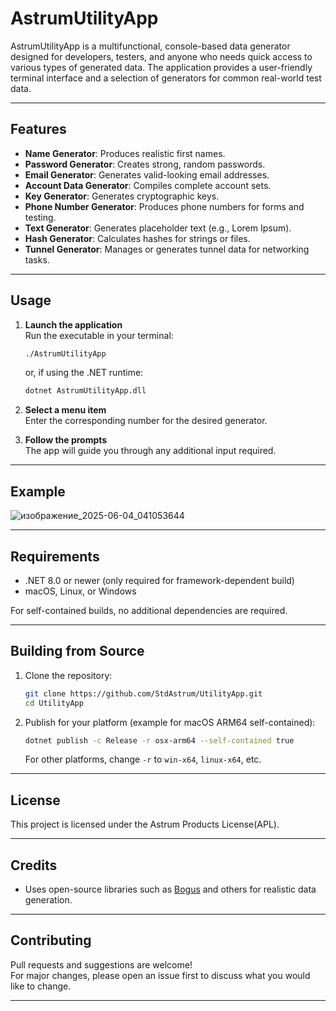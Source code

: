 # AstrumUtilityApp

AstrumUtilityApp is a multifunctional, console-based data generator designed for developers, testers, and anyone who needs quick access to various types of generated data. The application provides a user-friendly terminal interface and a selection of generators for common real-world test data.

---

## Features

- **Name Generator**: Produces realistic first names.
- **Password Generator**: Creates strong, random passwords.
- **Email Generator**: Generates valid-looking email addresses.
- **Account Data Generator**: Compiles complete account sets.
- **Key Generator**: Generates cryptographic keys.
- **Phone Number Generator**: Produces phone numbers for forms and testing.
- **Text Generator**: Generates placeholder text (e.g., Lorem Ipsum).
- **Hash Generator**: Calculates hashes for strings or files.
- **Tunnel Generator**: Manages or generates tunnel data for networking tasks.

---

## Usage

1. **Launch the application**  
   Run the executable in your terminal:
   ```bash
   ./AstrumUtilityApp
   ```
   or, if using the .NET runtime:
   ```bash
   dotnet AstrumUtilityApp.dll
   ```

2. **Select a menu item**  
   Enter the corresponding number for the desired generator.

3. **Follow the prompts**  
   The app will guide you through any additional input required.

---

## Example

![изображение_2025-06-04_041053644](https://github.com/user-attachments/assets/3988b2d2-f0cc-44d3-a799-5e60b9721f9a)

---

## Requirements

- .NET 8.0 or newer (only required for framework-dependent build)
- macOS, Linux, or Windows

For self-contained builds, no additional dependencies are required.

---

## Building from Source

1. Clone the repository:
   ```bash
   git clone https://github.com/StdAstrum/UtilityApp.git
   cd UtilityApp
   ```
2. Publish for your platform (example for macOS ARM64 self-contained):
   ```bash
   dotnet publish -c Release -r osx-arm64 --self-contained true
   ```
   For other platforms, change `-r` to `win-x64`, `linux-x64`, etc.

---

## License

This project is licensed under the Astrum Products License(APL).

---

## Credits

- Uses open-source libraries such as [Bogus](https://github.com/bchavez/Bogus) and others for realistic data generation.

---

## Contributing

Pull requests and suggestions are welcome!  
For major changes, please open an issue first to discuss what you would like to change.

---
